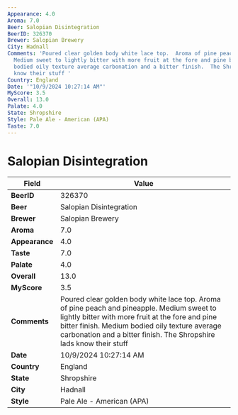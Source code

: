 ```yaml
---
Appearance: 4.0
Aroma: 7.0
Beer: Salopian Disintegration
BeerID: 326370
Brewer: Salopian Brewery
City: Hadnall
Comments: 'Poured clear golden body white lace top.  Aroma of pine peach and pineapple.
  Medium sweet to lightly bitter with more fruit at the fore and pine bitter finish.  Medium
  bodied oily texture average carbonation and a bitter finish.  The Shropshire lads
  know their stuff '
Country: England
Date: '"10/9/2024 10:27:14 AM"'
MyScore: 3.5
Overall: 13.0
Palate: 4.0
State: Shropshire
Style: Pale Ale - American (APA)
Taste: 7.0
---
```


# Salopian Disintegration

| Field         | Value |
|---------------|-------|
| **BeerID** | 326370 |
| **Beer** | Salopian Disintegration |
| **Brewer** | Salopian Brewery |
| **Aroma** | 7.0 |
| **Appearance** | 4.0 |
| **Taste** | 7.0 |
| **Palate** | 4.0 |
| **Overall** | 13.0 |
| **MyScore** | 3.5 |
| **Comments** | Poured clear golden body white lace top.  Aroma of pine peach and pineapple. Medium sweet to lightly bitter with more fruit at the fore and pine bitter finish.  Medium bodied oily texture average carbonation and a bitter finish.  The Shropshire lads know their stuff  |
| **Date** | 10/9/2024 10:27:14 AM |
| **Country** | England |
| **State** | Shropshire |
| **City** | Hadnall |
| **Style** | Pale Ale - American (APA) |
